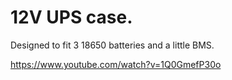 # 12V UPS case.

Designed to fit 3 18650 batteries and a little BMS.

https://www.youtube.com/watch?v=1Q0GmefP30o
